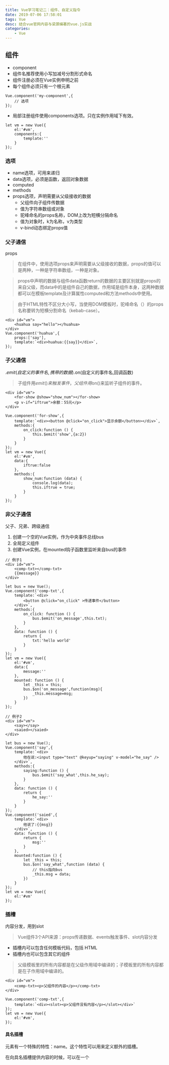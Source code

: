 ```yaml
---
title: Vue学习笔记二：组件、自定义指令
date: 2019-07-06 17:58:01
tags: Vue
desc: 结合vue官网内容与梁灏编著的vue.js实战
categories: 
	- Vue
---
```


## 组件
- component
- 组件名推荐使用小写加减号分割形式命名
- 组件注册必须在Vue实例申明之前
- 每个组件必须只有一个根元素

<!-- 阅读更多 -->
```
Vue.component('my-component',{
    // 选项
});
```
- 局部注册组件使用components选项。只在实例作用域下有效。
```
let vm = new Vue({
    el:'#vm',
    components:{
        template:''
    }
});
```
### 选项
- name选项，可用来递归
- data选项，必须是函数，返回对象数据
- computed
- methods
- props选项，声明需要从父级接收的数据
    - 父组件向子组件传数据
	- 值为字符串数组或对象
	- 驼峰命名的props名称，DOM上改为短横分隔命名
    - 值为对象时，k为名称，v为类型
    - v-bind动态绑定props值

### 父子通信
props
> 在组件中，使用选项props来声明需要从父级接收的数据，props的值可以是两种，一种是字符串数组，一种是对象。

> props中声明的数据与组件data函数return的数据的主要区别就是props的来自父级，而data中的是组件自己的数据，作用域是组件本身，这两种数据都可以在模板template及计算属性computed和方法methods中使用。

> 由于HTML特性不区分大小写，当使用DOM模板时，驼峰命名（）的props名称要转为短横分割命名（kebab-case）。

```
<div id="vm">
	<huahua say="hello"></huahua>
</div>
Vue.component('huahua',{
	props:['say'],
	template:`<div>huahua:{{say}}</div>`,
});
```
### 子父通信
.$emit(自定义的事件名,携带的数据)
.$on(自定义的事件名,回调函数)
> 子组件用$emit()来触发事件，父组件用$on()来监听子组件的事件。

```
<div id="vm">
	<for-show @show="show_num"></for-show>
	<p v-if="iftrue">余额：55元</p>
</div>

Vue.component('for-show',{
	template:`<div><button @click="on_click">显示余额</button></div>`,
	methods:{
		on_click:function () {
			this.$emit('show',{a:2})
		}
	}
});
let vm = new Vue({
	el:'#vm',
	data:{
		iftrue:false
	},
	methods:{
		show_num:function (data) {
			console.log(data);
			this.iftrue = true;
		}
	}
});

```
### 非父子通信
父子、兄弟、跨级通信
1. 创建一个空的Vue实例，作为中央事件总线bus
2. 全局定义组件
3. 创建Vue实例，在mounted钩子函数里监听来自bus的事件

```
// 例子1
<div id="vm">
	<comp-txt></comp-txt>
	{{message}}
</div>

let bus = new Vue();
Vue.component('comp-txt',{
	template:`<div>
		<button @click="on_click" >传递事件</button>
	</div>`,
	methods:{
		on_click: function () {
			bus.$emit('on_message',this.txt);
		}
	},
	data: function () {
		return {
			txt:'hello world'
		}
	}
});
let vm = new Vue({
	el:'#vm',
	data:{
		message:''
	},
	mounted: function () {
		let _this = this;
		bus.$on('on_message',function(msg){
			_this.message=msg;
		})
	}
});
```
```
// 例子2
<div id="vm">
	<say></say>
	<saied></saied>
</div>
	
let bus = new Vue();
Vue.component('say',{
	template:`<div>
		他在说:<input type="text" @keyup="saying" v-model="he_say" />
	</div>`,
	methods:{
		saying:function () {
			bus.$emit('say_what',this.he_say);
		}
	},
	data: function () {
		return {
			he_say:''
		}
	}
});
Vue.component('saied',{
	template:`<div>
		他说了:{{msg}}
	</div>`,
	data: function () {
		return {
			msg:''
		}
	},
	mounted:function () {
		let _this = this;
		bus.$on('say_what',function (data) {
			// this指向bus
			_this.msg = data;
		})
	}
});
let vm = new Vue({
	el:'#vm'
});
```
### 插槽
内容分发，用到slot
> Vue组件3个API来源：props传递数据、events触发事件、slot内容分发
- 插槽内可以包含任何模板代码，包括 HTML
- 插槽内也可以包含其它的组件

> 父级模板里的所有内容都是在父级作用域中编译的；子模板里的所有内容都是在子作用域中编译的。

```
<div id="vm">
	<comp-txt><p>父组件的内容</p></comp-txt>
</div>

Vue.component('comp-txt',{
    template:`<div><slot><p>父组件没有内容</p></slot></div>`
});
let vm = new Vue({
    el:'#vm',
});
```
#### 具名插槽
<slot> 元素有一个特殊的特性：name。这个特性可以用来定义额外的插槽。

在向具名插槽提供内容的时候，可以在一个 <template> 元素上使用 v-slot 指令，并以 v-slot 的参数的形式提供其名称。

`v-slot:` 有参数时可缩写为 `#`
```
<div id="vm">
	<comp-child>
		<template #header>
            <h1>标题</h1>
        </template>
        <!-- <h2 slot="header">标题</h2> -->
		<p>正文</p>
		<p>还是正文</p>
	    <template v-slot:footer>
            <p>底部</p>
        </template>
        <!-- <p slot="footer">底部</p> -->
	</comp-child>
</div>
		
Vue.component('comp-child', {
	template: `<div class="container">
  <header>
    <slot name="header"></slot>
  </header>
  <main>
    <slot></slot>
  </main>
  <footer>
    <slot name="footer"></slot>
  </footer>
</div>`
});
let vm = new Vue({
	el: '#vm',
});
```

### 作用域插槽
绑定在 <slot> 元素上的特性被称为插槽 prop。现在在父级作用域中，我们可以给 v-slot 带一个值来定义我们提供的插槽 prop 的名字
```
<div id="vm">
	<comp-child>
		<template v-slot:header="demo">
            <h1>标题<span>{{demo.msg}}</span></h1>
        </template>
		<p>正文</p>
	    <template v-slot:footer>
            <p>底部</p>
        </template>
	</comp-child>
</div>
		
Vue.component('comp-child', {
	template: `<div class="container">
  <header>
    <slot name="header" msg="副标题"></slot>
  </header>
  <main>
    <slot></slot>
  </main>
  <footer>
    <slot name="footer"></slot>
  </footer>
</div>`
});
let vm = new Vue({
	el: '#vm',
});
```
### 动态组件
- is特性
- <keep-alive> 元素
    - <keep-alive>要求被切换到的组件都有自己的名字，不论是通过组件的 name 选项还是局部/全局注册。
```
<!-- 失活的组件将会被缓存！-->
<keep-alive>
  <component v-bind:is="currentTabComponent"></component>
</keep-alive>
```
### 异步组件
> Vue 允许以一个工厂函数的方式定义组件，这个工厂函数会异步解析组件定义。Vue只有在这个组件需要被渲染的时候才会触发该工厂函数，且会把结果缓存起来供未来重渲染。

```
Vue.component('async-example', function (resolve, reject) {
  setTimeout(function () {
    // 向 `resolve` 回调传递组件定义
    resolve({
      template: '<div>I am async!</div>'
    })
  }, 1000)
})
```
## 自定义指令
directive
```
// 注册一个全局自定义指令 `v-focus`
Vue.directive('focus',{
    // 当被绑定的元素插入到 DOM 中时……
    inserted: function (el) {
        // 聚焦元素
        el.focus()
    }
});
```
局部指令 directives选项
```
directives: {
    focus: {
    // 指令的定义
    inserted: function (el) {
      el.focus()
    }
  }
}
```
### 钩子函数
- `bind`：只调用一次，指令第一次绑定到元素时调用。在这里可以进行一次性的初始化设置。
- `inserted`：被绑定元素插入父节点时调用 (父节点存在即可调用，不必存在于document中)。
- `update`：被绑定元素插入父节点时调用，而不论绑定值是否变化。通过比较更新前后的值来忽略不必要的模板更新。
- `componentUpdated`：被绑定元素所在模板完成一次更新周期时调用。
- `unbind`：只调用一次，指令与元素解绑时调用。
### 钩子函数参数
- `el`指令所绑定的元素，可以用来直接操作 DOM 。
- `binding`
    - name：指令名，不包括 v- 前缀。
    - value：指令的绑定值，例如：v-my-directive="1 + 1" 中，绑定值为 2。
    - oldValue：指令绑定的前一个值，仅在 update 和 componentUpdated 钩子中可用。无论值是否改变都可用。
    - expression：绑定值的字符串形式。例如 v-my-directive="1 + 1" 中，表达式为 "1 + 1"。
    - arg：传给指令的参数。例如 v-my-directive:foo 中，arg的值为 "foo"。
    - modifiers：一个包含修饰符的对象。例如：v-my-directive.foo.bar 中，修饰符对象modifiers的值为 { foo: true, bar: true }。
- `vnode`Vue 编译生成的虚拟节点。
- `oldVnode`上一个虚拟节点，仅在 update 和 componentUpdated 钩子中可用。

> 除了 el 之外，其它参数都应该是只读的，切勿进行修改。如果需要在钩子之间共享数据，建议通过元素的 dataset 来进行。

```
<div id="baseexample">
  <p>Scroll down the page</p>
  <p v-pin="200">Stick me 200px from the top of the page</p>
</div>

Vue.directive('pin', {
  bind: function (el, binding, vnode) {
    el.style.position = 'fixed'
    el.style.top = binding.value + 'px'
  }
})
new Vue({
  el: '#baseexample'
})
```
### 动态参数
v-mydirective:[argument]="value"
```
<div id="dynamicexample">
  <h3>Scroll down inside this section ↓</h3>
  <p v-pin:[direction]="200">I am pinned onto the page at 200px to the left.</p>
</div>

Vue.directive('pin', {
  bind: function (el, binding, vnode) {
    el.style.position = 'fixed'
    var s = (binding.arg == 'left' ? 'left' : 'top')
    el.style[s] = binding.value + 'px'
  }
})
new Vue({
  el: '#dynamicexample',
  data: function () {
    return {
      direction: 'left'
    }
  }
})
```